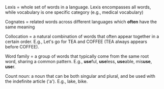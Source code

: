 Lexis = whole set of words in a language. Lexis encompasses all words, while vocabulary is one specific category (e.g., medical vocabulary)

Cognates = related words across different languages which **often** have the same meaning

Collocation = a natural combination of words that often appear together in a certain order. E.g., Let's go for TEA and COFFEE (TEA always appears before COFFEE).

Word family = a group of words that typically come from the same root word, sharing a common pattern. E.g., **use**ful, **use**less, **use**able, mis**use**, **use**r.

Count noun: a noun that can be both singular and plural, and be used with the indefinite article ('a'). E.g., lake, bike.